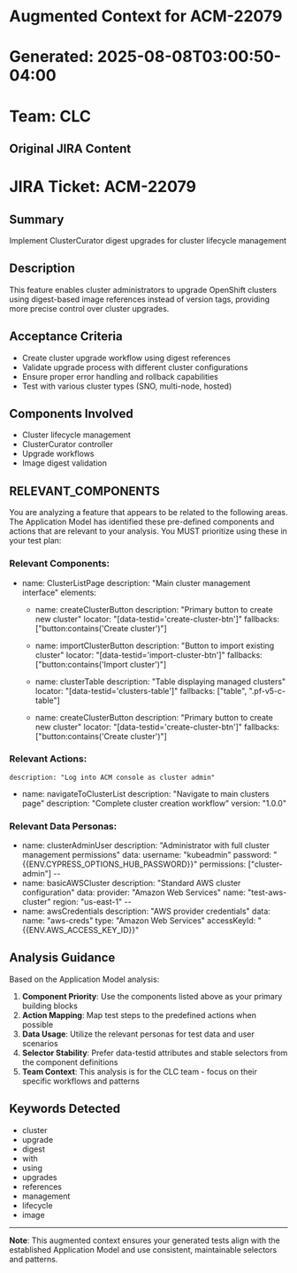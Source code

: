 # Augmented Context for ACM-22079
# Generated: 2025-08-08T03:00:50-04:00
# Team: CLC

## Original JIRA Content

# JIRA Ticket: ACM-22079

## Summary
Implement ClusterCurator digest upgrades for cluster lifecycle management

## Description
This feature enables cluster administrators to upgrade OpenShift clusters using digest-based image references instead of version tags, providing more precise control over cluster upgrades.

## Acceptance Criteria
- Create cluster upgrade workflow using digest references
- Validate upgrade process with different cluster configurations
- Ensure proper error handling and rollback capabilities
- Test with various cluster types (SNO, multi-node, hosted)

## Components Involved
- Cluster lifecycle management
- ClusterCurator controller
- Upgrade workflows
- Image digest validation

## RELEVANT_COMPONENTS

You are analyzing a feature that appears to be related to the following areas. The Application Model has identified these pre-defined components and actions that are relevant to your analysis. You MUST prioritize using these in your test plan:

### Relevant Components:

  - name: ClusterListPage
    description: "Main cluster management interface"
    elements:
      - name: createClusterButton
        description: "Primary button to create new cluster"
        locator: "[data-testid='create-cluster-btn']"
        fallbacks: ["button:contains('Create cluster')"]
      
      - name: importClusterButton
        description: "Button to import existing cluster"
        locator: "[data-testid='import-cluster-btn']"
        fallbacks: ["button:contains('Import cluster')"]
      
      - name: clusterTable
        description: "Table displaying managed clusters"
        locator: "[data-testid='clusters-table']"
        fallbacks: ["table", ".pf-v5-c-table"]

      - name: createClusterButton
        description: "Primary button to create new cluster"
        locator: "[data-testid='create-cluster-btn']"
        fallbacks: ["button:contains('Create cluster')"]
      

### Relevant Actions:

    description: "Log into ACM console as cluster admin"
  - name: navigateToClusterList
    description: "Navigate to main clusters page"
    description: "Complete cluster creation workflow"
version: "1.0.0"

### Relevant Data Personas:

  - name: clusterAdminUser
    description: "Administrator with full cluster management permissions"
    data:
      username: "kubeadmin"
      password: "{{ENV.CYPRESS_OPTIONS_HUB_PASSWORD}}"
      permissions: ["cluster-admin"]
--
  - name: basicAWSCluster
    description: "Standard AWS cluster configuration"
    data:
      provider: "Amazon Web Services"
      name: "test-aws-cluster"
      region: "us-east-1"
--
  - name: awsCredentials
    description: "AWS provider credentials"
    data:
      name: "aws-creds"
      type: "Amazon Web Services"
      accessKeyId: "{{ENV.AWS_ACCESS_KEY_ID}}"

## Analysis Guidance

Based on the Application Model analysis:

1. **Component Priority**: Use the components listed above as your primary building blocks
2. **Action Mapping**: Map test steps to the predefined actions when possible  
3. **Data Usage**: Utilize the relevant personas for test data and user scenarios
4. **Selector Stability**: Prefer data-testid attributes and stable selectors from the component definitions
5. **Team Context**: This analysis is for the CLC team - focus on their specific workflows and patterns

## Keywords Detected

- cluster
- upgrade
- digest
- with
- using
- upgrades
- references
- management
- lifecycle
- image

---

**Note**: This augmented context ensures your generated tests align with the established Application Model and use consistent, maintainable selectors and patterns.
